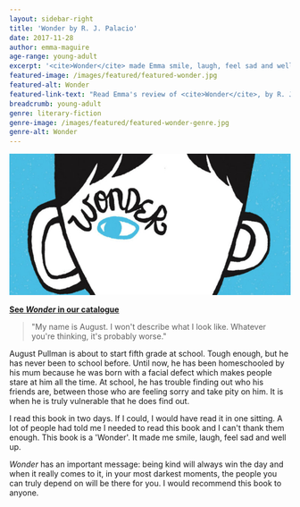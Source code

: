 ```yaml
---
layout: sidebar-right
title: 'Wonder by R. J. Palacio'
date: 2017-11-28
author: emma-maguire
age-range: young-adult
excerpt: '<cite>Wonder</cite> made Emma smile, laugh, feel sad and well up with tears.'
featured-image: /images/featured/featured-wonder.jpg
featured-alt: Wonder
featured-link-text: "Read Emma's review of <cite>Wonder</cite>, by R. J. Palacio."
breadcrumb: young-adult
genre: literary-fiction
genre-image: /images/featured/featured-wonder-genre.jpg
genre-alt: Wonder
---
```


![Wonder](/images/featured/featured-wonder.jpg)

**[See <cite>Wonder</cite> in our catalogue](https://suffolk.spydus.co.uk/cgi-bin/spydus.exe/ENQ/OPAC/BIBENQ?BRN=1275125)**

> "My name is August. I won't describe what I look like. Whatever you're thinking, it's probably worse."

August Pullman is about to start fifth grade at school. Tough enough, but he has never been to school before. Until now, he has been homeschooled by his mum because he was born with a facial defect which makes people stare at him all the time. At school, he has trouble finding out who his friends are, between those who are feeling sorry and take pity on him. It is when he is truly vulnerable that he does find out.

I read this book in two days. If I could, I would have read it in one sitting. A lot of people had told me I needed to read this book and I can't thank them enough. This book is a 'Wonder'. It made me smile, laugh, feel sad and well up.

<cite>Wonder</cite> has an important message: being kind will always win the day and when it really comes to it, in your most darkest moments, the people you can truly depend on will be there for you. I would recommend this book to anyone.
